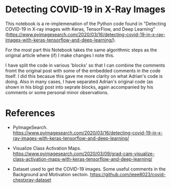 # Detecting COVID-19 in X-Ray Images
This notebook is a re-implemenation of the Python code found in "Detecting COVID-19 in X-ray images with Keras, TensorFlow, and Deep Learning" (https://www.pyimagesearch.com/2020/03/16/detecting-covid-19-in-x-ray-images-with-keras-tensorflow-and-deep-learning/).

For the most part this Notebook takes the same algorithmic steps as the original article where (if) I make changes I note this.

I have split the code in various 'blocks' so that I can combine the comments fromt the original post with some of the embedded comments in the code itself. I did this becasue this gave me more clarity on what Adrian's code is doing. Also in many cases, I have separated Adrian's original code (as shown in his blog) post into seprate blocks, again accompanied by his comments or some personal minor observations.

# References
* PyImageSearch. https://www.pyimagesearch.com/2020/03/16/detecting-covid-19-in-x-ray-images-with-keras-tensorflow-and-deep-learning/

* Visualize Class Activation Maps. https://www.pyimagesearch.com/2020/03/09/grad-cam-visualize-class-activation-maps-with-keras-tensorflow-and-deep-learning/

* Dataset used to get the COVID-19 images. Some useful comments in the Background and Motivation sectoin. https://github.com/ieee8023/covid-chestxray-dataset
